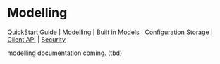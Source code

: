 # Modelling

[QuickStart Guide](../QuickStart)  | [Modelling](../Modelling) | [Built in Models](../BuiltInModels) | [Configuration](../Configuration) [Storage](../Storage) | [Client API](../ClientAPI) | [Security](../Security)

modelling documentation coming. (tbd)